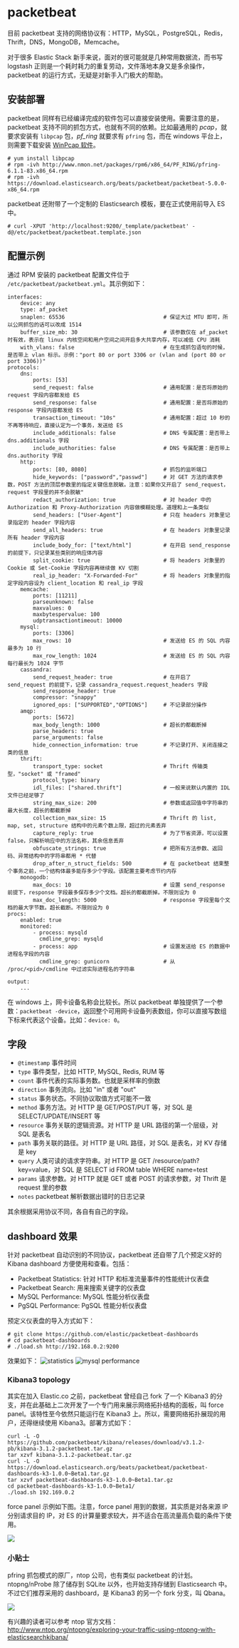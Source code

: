 # packetbeat

目前 packetbeat 支持的网络协议有：HTTP，MySQL，PostgreSQL，Redis，Thrift，DNS，MongoDB，Memcache。

对于很多 Elastic Stack 新手来说，面对的很可能就是几种常用数据流，而书写 logstash 正则是一个耗时耗力的重复劳动，文件落地本身又是多余操作，packetbeat 的运行方式，无疑是对新手入门极大的帮助。

## 安装部署

packetbeat 同样有已经编译完成的软件包可以直接安装使用。需要注意的是，packetbeat 支持不同的抓包方式，也就有不同的依赖。比如最通用的 *pcap*，就要求安装有 `libpcap` 包，*pf_ring* 就要求有 `pfring` 包，而在 windows 平台上，则需要下载安装 [WinPcap 软件](http://www.winpcap.org/install/default.htm)。

```
# yum install libpcap
# rpm -ivh http://www.nmon.net/packages/rpm6/x86_64/PF_RING/pfring-6.1.1-83.x86_64.rpm
# rpm -ivh https://download.elasticsearch.org/beats/packetbeat/packetbeat-5.0.0-x86_64.rpm
```

packetbeat 还附带了一个定制的 Elasticsearch 模板，要在正式使用前导入 ES 中。

```
# curl -XPUT 'http://localhost:9200/_template/packetbeat' -d@/etc/packetbeat/packetbeat.template.json
```

## 配置示例

通过 RPM 安装的 packetbeat 配置文件位于 `/etc/packetbeat/packetbeat.yml`。其示例如下：

```
interfaces:
    device: any
    type: af_packet
    snaplen: 65536                               # 保证大过 MTU 即可，所以公网抓包的话可以改成 1514
    buffer_size_mb: 30                           # 该参数仅在 af_packet 时有效，表示在 linux 内核空间和用户空间之间开启多大共享内存，可以减低 CPU 消耗
    with_vlans: false                            # 在生成抓包语句的时候，是否带上 vlan 标示。示例："port 80 or port 3306 or (vlan and (port 80 or port 3306))"
protocols:
    dns:
        ports: [53]
        send_request: false                      # 通用配置：是否将原始的 request 字段内容都发给 ES
        send_response: false                     # 通用配置：是否将原始的 response 字段内容都发给 ES
        transaction_timeout: "10s"               # 通用配置：超过 10 秒的不再等待响应，直接认定为一个事务，发送给 ES
        include_additionals: false               # DNS 专属配置：是否带上 dns.additionals 字段
        include_authorities: false               # DNS 专属配置：是否带上 dns.authority 字段
    http:
        ports: [80, 8080]                        # 抓包的监听端口
        hide_keywords: ["password","passwd"]     # 对 GET 方法的请求参数，POST 方法的顶层参数里的指定关键信息脱敏。注意：如果你又开启了 send_request，request 字段里的并不会脱敏"
        redact_authorization: true               # 对 header 中的 Authorization 和 Proxy-Authorization 内容做模糊处理。道理和上一条类似
        send_headers: ["User-Agent"]             # 只在 headers 对象里记录指定的 header 字段内容
        send_all_headers: true                   # 在 headers 对象里记录所有 header 字段内容
        include_body_for: ["text/html"]          # 在开启 send_response 的前提下，只记录某些类别的响应体内容
        split_cookie: true                       # 将 headers 对象里的 Cookie 或 Set-Cookie 字段内容再继续做 KV 切割
        real_ip_header: "X-Forwarded-For"        # 将 headers 对象里的指定字段内容设为 client_location 和 real_ip 字段
    memcache:
        ports: [11211]
        parseunknown: false
        maxvalues: 0
        maxbytespervalue: 100
        udptransactiontimeout: 10000
    mysql:
        ports: [3306]
        max_rows: 10                             # 发送给 ES 的 SQL 内容最多为 10 行
        max_row_length: 1024                     # 发送给 ES 的 SQL 内容每行最长为 1024 字节
    cassandra:
        send_request_header: true                # 在开启了 send_request 的前提下，记录 cassandra_request.request_headers 字段
        send_response_header: true
        compressor: "snappy"
        ignored_ops: ["SUPPORTED","OPTIONS"]     # 不记录部分操作
    amqp:
        ports: [5672]
        max_body_length: 1000                    # 超长的都截断掉
        parse_headers: true
        parse_arguments: false
        hide_connection_information: true        # 不记录打开、关闭连接之类的信息
    thrift:
        transport_type: socket                   # Thrift 传输类型，"socket" 或 "framed"
        protocol_type: binary
        idl_files: ["shared.thrift"]             # 一般来说默认内置的 IDL 文件已经足够了
        string_max_size: 200                     # 参数或返回值中字符串的最大长度，超长的都截断掉
        collection_max_size: 15                  # Thrift 的 list, map, set, structure 结构中的元素个数上限，超过的元素丢弃
        capture_reply: true                      # 为了节省资源，可以设置 false，只解析响应中的方法名称，其余信息丢弃
        obfuscate_strings: true                  # 把所有方法参数、返回码、异常结构中的字符串都用 * 代替
        drop_after_n_struct_fields: 500          # 在 packetbeat 结束整个事务之前，一个结构体最多能存多少个字段。该配置主要考虑节约内存
    monogodb:
        max_docs: 10                             # 设置 send_response 前提下，response 字段最多保存多少个文档。超长的都截断掉。不限则设为 0
        max_doc_length: 5000                     # response 字段里每个文档的最大字节数。超长截断。不限则设为 0
procs:
    enabled: true
    monitored:
        - process: mysqld
          cmdline_grep: mysqld
        - process: app                           # 设置发送给 ES 的数据中进程名字段的内容
          cmdline_grep: gunicorn                 # 从 /proc/<pid>/cmdline 中过滤实际进程名的字符串

output:
    ...
```

在 windows 上，网卡设备名称会比较长。所以 packetbeat 单独提供了一个参数：`packetbeat -device`，返回整个可用网卡设备列表数组，你可以直接写数组下标来代表这个设备。比如：`device: 0`。

## 字段

* `@timestamp` 事件时间
* `type` 事件类型，比如 HTTP, MySQL, Redis, RUM 等
* `count` 事件代表的实际事务数。也就是采样率的倒数
* `direction` 事务流向。比如 "in" 或者 "out"
* `status` 事务状态。不同协议取值方式可能不一致
* `method` 事务方法。对 HTTP 是 GET/POST/PUT 等，对 SQL 是 SELECT/UPDATE/INSERT 等
* `resource` 事务关联的逻辑资源。对 HTTP 是 URL 路径的第一个层级，对 SQL 是表名
* `path` 事务关联的路径。对 HTTP 是 URL 路径，对 SQL 是表名，对 KV 存储是 key
* `query` 人类可读的请求字符串。对 HTTP 是 GET /resource/path?key=value，对 SQL 是 SELECT id FROM table WHERE name=test
* `params` 请求参数。对 HTTP 就是 GET 或者 POST 的请求参数，对 Thrift 是 request 里的参数
* `notes` packetbeat 解析数据出错时的日志记录

其余根据采用协议不同，各自有自己的字段。

## dashboard 效果

针对 packetbeat 自动识别的不同协议，packetbeat 还自带了几个预定义好的 Kibana dashboard 方便使用和查看。包括：

* Packetbeat Statistics: 针对 HTTP 和标准流量事件的性能统计仪表盘
* Packetbeat Search: 用来搜索关键字的仪表盘
* MySQL Performance: MySQL 性能分析仪表盘
* PgSQL Performance: PgSQL 性能分析仪表盘

预定义仪表盘的导入方式如下：

```
# git clone https://github.com/elastic/packetbeat-dashboards
# cd packetbeat-dashboards
# ./load.sh http://192.168.0.2:9200
```

效果如下：
![statistics](https://github.com/elastic/packetbeat-dashboards/raw/master/screenshots/Packetbeat-statistics.png)
![mysql performance](https://github.com/elastic/packetbeat-dashboards/raw/master/screenshots/MySql-performance.png)

### Kibana3 topology

其实在加入 Elastic.co 之前，packetbeat 曾经自己 fork 了一个 Kibana3 的分支，并在此基础上二次开发了一个专门用来展示网络拓扑结构的面板，叫 force panel。该特性至今依然只能运行在 Kibana3 上。所以，需要网络拓扑展现的用户，还得继续使用 Kibana3。部署方式如下：

```
curl -L -O https://github.com/packetbeat/kibana/releases/download/v3.1.2-pb/kibana-3.1.2-packetbeat.tar.gz
tar xzvf kibana-3.1.2-packetbeat.tar.gz
curl -L -O https://download.elasticsearch.org/beats/packetbeat/packetbeat-dashboards-k3-1.0.0~Beta1.tar.gz
tar xzvf packetbeat-dashboards-k3-1.0.0~Beta1.tar.gz
cd packetbeat-dashboards-k3-1.0.0~Beta1/
./load.sh 192.169.0.2
```

force panel 示例如下图。注意，force panel 用到的数据，其实质是对各来源 IP 分别请求目的 IP，对 ES 的计算量要求较大，并不适合在高流量高负载的条件下使用。

![](https://www.elastic.co/guide/en/beats/packetbeat/current/images/topology_map.png)

### 小贴士

pfring 抓包模式的原厂，ntop 公司，也有类似 packetbeat 的计划。ntopng/nProbe 除了储存到 SQLite 以外，也开始支持存储到 Elasticsearch 中。不过它们推荐采用的 dashboard，是 Kibana3 的另一个 fork 分支，叫 Qbana。

![](http://www.ntop.org/wp-content/uploads/2015/06/687474703a2f2f692e696d6775722e636f6d2f396758544b43642e706e67.png)

有兴趣的读者可以参考 ntop 官方文档：<http://www.ntop.org/ntopng/exploring-your-traffic-using-ntopng-with-elasticsearchkibana/>
